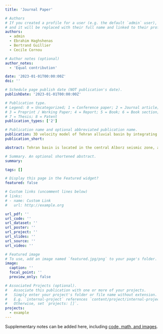 ```yaml
---
title: 'Journal Paper'

# Authors
# If you created a profile for a user (e.g. the default `admin` user), write the username (folder name) here
# and it will be replaced with their full name and linked to their profile.
authors:
  - admin
  - Ebrahim Haghshenas
  - Bertrand Guillier
  - Cecile Cornou

# Author notes (optional)
author_notes:
  - 'Equal contribution'

date: '2023-01-01T00:00:00Z'
doi: ''

# Schedule page publish date (NOT publication's date).
publishDate: '2023-01-01T00:00:00Z'

# Publication type.
# Legend: 0 = Uncategorized; 1 = Conference paper; 2 = Journal article;
# 3 = Preprint / Working Paper; 4 = Report; 5 = Book; 6 = Book section;
# 7 = Thesis; 8 = Patent
publication_types: ['2']

# Publication name and optional abbreviated publication name.
publication: 3D velocity model of Tehran alluvial basin by integrating array and single station microtremor, geological and geophysical data In  *Engineering geology(submitted)*
publication_short: 

abstract: Tehran basin is located in the central Alborz seismic zone, a region with very high seismicity due to the existence of numerous large active faults. According to the model proposed by Engalenc (1968), for the Tehran sedimentary-geology, the Plio-Quaternary alluviums of Tehran consist in homogenous cemented conglomerates estimated up to 1000 m thick. In the city of Tehran, analysis of earthquakes recorded by a temporary seismological experiment (Haghshenas, 2005) has outlined a significant amplification of ground motion (up to 7-8) over a wide frequency range from about 0.4 Hz to 8 Hz. Haghshenas (2005) suggested that such amplification is due to the existence of thick alluvial deposits associated to a strong impedance contrast at large depth and also the presence of strong lateral discontinuities leading to multidimensional site effects. In order to better understand and predict the effects of the geometry and mechanical properties of the Tehran basin on surface ground motions, we developed a 3D shear-wave velocity model of Teheran’s basin by integrating all available geophysical, seismological and geological data. Geological data include 197 available geotechnical or geological logs within Tehran city. For geophysical data, it has been used 33 seismic ambient vibration arrays with aperture ranging from 100 m to 200 m and 13 active surface waves profiles in order to derive shear-wave velocity profiles. Finally, 884 single-station ambient vibration recordings (H/V data) have been also integrated. Interestingly, H/V method applied on seismic ambient noise was in most cases failing to provide fundamental resonance frequency of the site, most probably as a consequence of the low level of seismic ambient noise at low frequency (below 1 Hz). Shear-wave velocity down to the deep seismic bedrock were thus derived by joint inversion of dispersion curves, ellipticity of Rayleigh waves and fundamental resonance frequency. The final three-dimensional structure of the basin is then achieved by integrating the geological and geophysical information. This model outlines a heavy change in the bedrock depth ranges (from 89 m to 910 m) with strong lateral variation from north to south of the basin.

# Summary. An optional shortened abstract.
summary:

tags: []

# Display this page in the Featured widget?
featured: false

# Custom links (uncomment lines below)
# links:
# - name: Custom Link
#   url: http://example.org

url_pdf: ''
url_code: ''
url_dataset: ''
url_poster: ''
url_project: ''
url_slides: ''
url_source: ''
url_video: ''

# Featured image
# To use, add an image named `featured.jpg/png` to your page's folder.
image:
  caption: ''
  focal_point: ''
  preview_only: false

# Associated Projects (optional).
#   Associate this publication with one or more of your projects.
#   Simply enter your project's folder or file name without extension.
#   E.g. `internal-project` references `content/project/internal-project/index.md`.
#   Otherwise, set `projects: []`.
projects:
  - example
---
```


Supplementary notes can be added here, including [code, math, and images](https://wowchemy.com/docs/writing-markdown-latex/).

